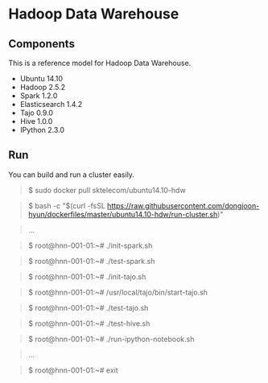 Hadoop Data Warehouse
====================

Components
----------
This is a reference model for Hadoop Data Warehouse.

* Ubuntu 14.10
* Hadoop 2.5.2
* Spark 1.2.0
* Elasticsearch 1.4.2
* Tajo 0.9.0
* Hive 1.0.0
* IPython 2.3.0

Run
---
You can build and run a cluster easily.

> $ sudo docker pull sktelecom/ubuntu14.10-hdw

> $ bash -c "$(curl -fsSL https://raw.githubusercontent.com/dongjoon-hyun/dockerfiles/master/ubuntu14.10-hdw/run-cluster.sh)"

> ...

> $ root@hnn-001-01:~# ./init-spark.sh 

> $ root@hnn-001-01:~# ./test-spark.sh 

> $ root@hnn-001-01:~# ./init-tajo.sh 

> $ root@hnn-001-01:~# /usr/local/tajo/bin/start-tajo.sh 

> $ root@hnn-001-01:~# ./test-tajo.sh 

> $ root@hnn-001-01:~# ./test-hive.sh 

> $ root@hnn-001-01:~# ./run-ipython-notebook.sh

> ...

> $ root@hnn-001-01:~# exit
